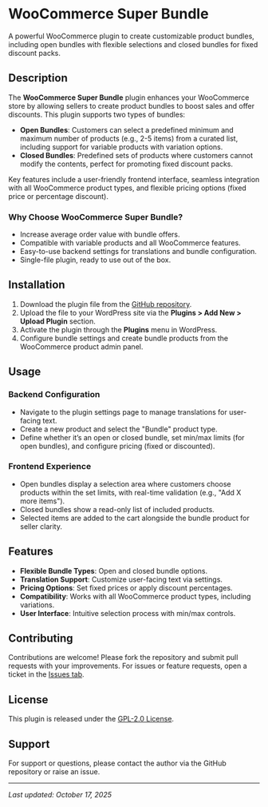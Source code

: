 # WooCommerce Super Bundle

A powerful WooCommerce plugin to create customizable product bundles, including open bundles with flexible selections and closed bundles for fixed discount packs.

## Description

The **WooCommerce Super Bundle** plugin enhances your WooCommerce store by allowing sellers to create product bundles to boost sales and offer discounts. This plugin supports two types of bundles:

- **Open Bundles**: Customers can select a predefined minimum and maximum number of products (e.g., 2-5 items) from a curated list, including support for variable products with variation options.
- **Closed Bundles**: Predefined sets of products where customers cannot modify the contents, perfect for promoting fixed discount packs.

Key features include a user-friendly frontend interface, seamless integration with all WooCommerce product types, and flexible pricing options (fixed price or percentage discount).

### Why Choose WooCommerce Super Bundle?
- Increase average order value with bundle offers.
- Compatible with variable products and all WooCommerce features.
- Easy-to-use backend settings for translations and bundle configuration.
- Single-file plugin, ready to use out of the box.

## Installation

1. Download the plugin file from the [GitHub repository](https://github.com/Finland93/WooCommerce-Super-Bundle).
2. Upload the file to your WordPress site via the **Plugins > Add New > Upload Plugin** section.
3. Activate the plugin through the **Plugins** menu in WordPress.
4. Configure bundle settings and create bundle products from the WooCommerce product admin panel.

## Usage

### Backend Configuration
- Navigate to the plugin settings page to manage translations for user-facing text.
- Create a new product and select the "Bundle" product type.
- Define whether it’s an open or closed bundle, set min/max limits (for open bundles), and configure pricing (fixed or discounted).

### Frontend Experience
- Open bundles display a selection area where customers choose products within the set limits, with real-time validation (e.g., "Add X more items").
- Closed bundles show a read-only list of included products.
- Selected items are added to the cart alongside the bundle product for seller clarity.

## Features
- **Flexible Bundle Types**: Open and closed bundle options.
- **Translation Support**: Customize user-facing text via settings.
- **Pricing Options**: Set fixed prices or apply discount percentages.
- **Compatibility**: Works with all WooCommerce product types, including variations.
- **User Interface**: Intuitive selection process with min/max controls.

## Contributing
Contributions are welcome! Please fork the repository and submit pull requests with your improvements. For issues or feature requests, open a ticket in the [Issues tab](https://github.com/Finland93/WooCommerce-Super-Bundle/issues).

## License
This plugin is released under the [GPL-2.0 License](https://www.gnu.org/licenses/gpl-2.0.html).

## Support
For support or questions, please contact the author via the GitHub repository or raise an issue.

---

*Last updated: October 17, 2025*
